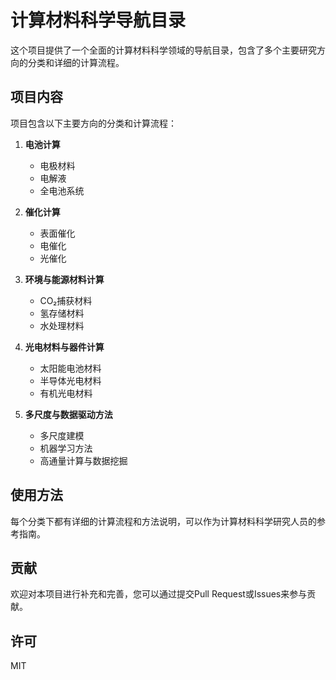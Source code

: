 # 计算材料科学导航目录

这个项目提供了一个全面的计算材料科学领域的导航目录，包含了多个主要研究方向的分类和详细的计算流程。

## 项目内容

项目包含以下主要方向的分类和计算流程：

1. **电池计算**
   - 电极材料
   - 电解液
   - 全电池系统

2. **催化计算**
   - 表面催化
   - 电催化
   - 光催化

3. **环境与能源材料计算**
   - CO₂捕获材料
   - 氢存储材料
   - 水处理材料

4. **光电材料与器件计算**
   - 太阳能电池材料
   - 半导体光电材料
   - 有机光电材料

5. **多尺度与数据驱动方法**
   - 多尺度建模
   - 机器学习方法
   - 高通量计算与数据挖掘

## 使用方法

每个分类下都有详细的计算流程和方法说明，可以作为计算材料科学研究人员的参考指南。

## 贡献

欢迎对本项目进行补充和完善，您可以通过提交Pull Request或Issues来参与贡献。

## 许可

MIT 